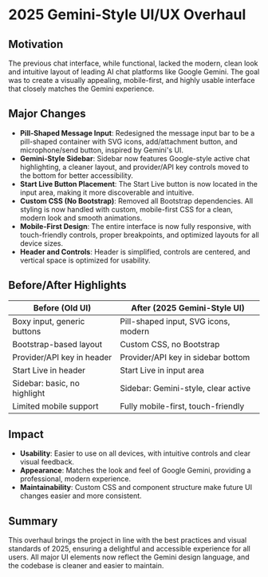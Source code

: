 # 2025 Gemini-Style UI/UX Overhaul

## Motivation

The previous chat interface, while functional, lacked the modern, clean look and intuitive layout of leading AI chat platforms like Google Gemini. The goal was to create a visually appealing, mobile-first, and highly usable interface that closely matches the Gemini experience.

## Major Changes

- **Pill-Shaped Message Input**: Redesigned the message input bar to be a pill-shaped container with SVG icons, add/attachment button, and microphone/send button, inspired by Gemini's UI.
- **Gemini-Style Sidebar**: Sidebar now features Google-style active chat highlighting, a cleaner layout, and provider/API key controls moved to the bottom for better accessibility.
- **Start Live Button Placement**: The Start Live button is now located in the input area, making it more discoverable and intuitive.
- **Custom CSS (No Bootstrap)**: Removed all Bootstrap dependencies. All styling is now handled with custom, mobile-first CSS for a clean, modern look and smooth animations.
- **Mobile-First Design**: The entire interface is now fully responsive, with touch-friendly controls, proper breakpoints, and optimized layouts for all device sizes.
- **Header and Controls**: Header is simplified, controls are centered, and vertical space is optimized for usability.

## Before/After Highlights

| Before (Old UI)                | After (2025 Gemini-Style UI)         |
|--------------------------------|--------------------------------------|
| Boxy input, generic buttons    | Pill-shaped input, SVG icons, modern |
| Bootstrap-based layout         | Custom CSS, no Bootstrap             |
| Provider/API key in header     | Provider/API key in sidebar bottom   |
| Start Live in header           | Start Live in input area             |
| Sidebar: basic, no highlight   | Sidebar: Gemini-style, clear active  |
| Limited mobile support         | Fully mobile-first, touch-friendly   |

## Impact

- **Usability**: Easier to use on all devices, with intuitive controls and clear visual feedback.
- **Appearance**: Matches the look and feel of Google Gemini, providing a professional, modern experience.
- **Maintainability**: Custom CSS and component structure make future UI changes easier and more consistent.

## Summary

This overhaul brings the project in line with the best practices and visual standards of 2025, ensuring a delightful and accessible experience for all users. All major UI elements now reflect the Gemini design language, and the codebase is cleaner and easier to maintain. 
